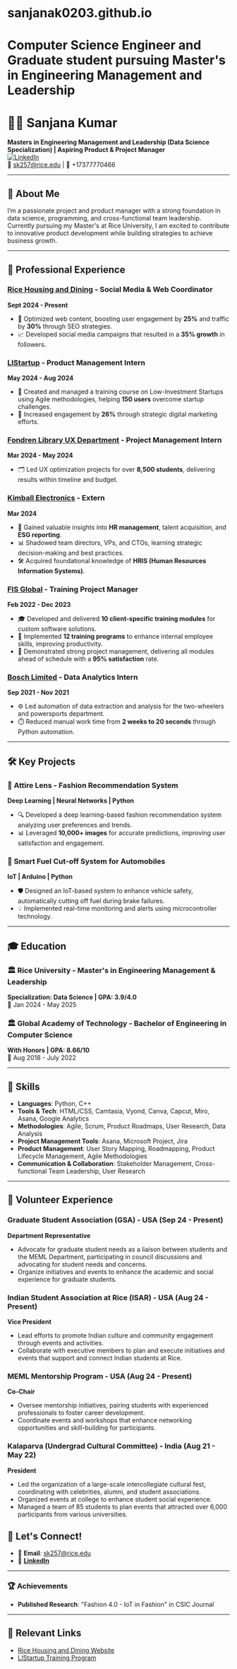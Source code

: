 # sanjanak0203.github.io

# Computer Science Engineer and Graduate student pursuing Master's in Engineering Management and Leadership

# 👩‍💻 Sanjana Kumar 

**Masters in Engineering Management and Leadership (Data Science Specialization) | Aspiring Product & Project Manager**  
[![LinkedIn](https://img.shields.io/badge/LinkedIn-blue?style=flat&logo=linkedin)](https://www.linkedin.com/in/sanjana-kumar02)  
📧 sk257@rice.edu | 📱 +17377770466  

---

## 👋 About Me
I’m a passionate project and product manager with a strong foundation in data science, programming, and cross-functional team leadership. Currently pursuing my Master's at Rice University, I am excited to contribute to innovative product development while building strategies to achieve business growth.

---

## 💼 Professional Experience

### [Rice Housing and Dining](https://housing.rice.edu/) - Social Media & Web Coordinator  
**Sept 2024 - Present**  
- 🚀 Optimized web content, boosting user engagement by **25%** and traffic by **30%** through SEO strategies.
- 📈 Developed social media campaigns that resulted in a **35% growth** in followers.

### [LIStartup](https://www.linkedin.com/company/listartup/) - Product Management Intern  
**May 2024 - Aug 2024**  
- 📝 Created and managed a training course on Low-Investment Startups using Agile methodologies, helping **150 users** overcome startup challenges.
- 🎯 Increased engagement by **26%** through strategic digital marketing efforts.

### [Fondren Library UX Department](https://library.rice.edu/) - Project Management Intern  
**Mar 2024 - May 2024**  
- 🗂️ Led UX optimization projects for over **8,500 students**, delivering results within timeline and budget.

### [Kimball Electronics](https://www.kimballelectronics.com/) - Extern  
**Mar 2024**  
- 👥 Gained valuable insights into **HR management**, talent acquisition, and **ESG reporting**.
- 📊 Shadowed team directors, VPs, and CTOs, learning strategic decision-making and best practices.
- 🛠️ Acquired foundational knowledge of **HRIS (Human Resources Information Systems)**.

### [FIS Global](https://www.fisglobal.com/) - Training Project Manager
**Feb 2022 - Dec 2023**  
- 🎓 Developed and delivered **10 client-specific training modules** for custom software solutions.
- 💼 Implemented **12 training programs** to enhance internal employee skills, improving productivity.
- 📅 Demonstrated strong project management, delivering all modules ahead of schedule with a **95% satisfaction** rate.

### [Bosch Limited](https://www.bosch.com/) - Data Analytics Intern  
**Sep 2021 - Nov 2021**  
- ⚙️ Led automation of data extraction and analysis for the two-wheelers and powersports department.
- ⏱️ Reduced manual work time from **2 weeks to 20 seconds** through Python automation.

---

## 🛠️ Key Projects

### 👗 **Attire Lens** - Fashion Recommendation System  
**Deep Learning | Neural Networks | Python**  
- 🔍 Developed a deep learning-based fashion recommendation system analyzing user preferences and trends.  
- 📊 Leveraged **10,000+ images** for accurate predictions, improving user satisfaction and engagement.

### 🚗 **Smart Fuel Cut-off System for Automobiles**  
**IoT | Arduino | Python**  
- 🛡️ Designed an IoT-based system to enhance vehicle safety, automatically cutting off fuel during brake failures.
- 💡 Implemented real-time monitoring and alerts using microcontroller technology.

---

## 🎓 Education

### 🏛️ Rice University - Master's in Engineering Management & Leadership  
**Specialization: Data Science | GPA: 3.9/4.0**  
📅 Jan 2024 - May 2025

### 🏛️ Global Academy of Technology - Bachelor of Engineering in Computer Science  
**With Honors | GPA: 8.66/10**  
📅 Aug 2018 - July 2022

---

## 🌟 Skills
- **Languages**: Python, C++  
- **Tools & Tech**: HTML/CSS, Camtasia, Vyond, Canva, Capcut, Miro, Asana, Google Analytics  
- **Methodologies**: Agile, Scrum, Product Roadmaps, User Research, Data Analysis
- **Project Management Tools**: Asana, Microsoft Project, Jira  
- **Product Management**: User Story Mapping, Roadmapping, Product Lifecycle Management, Agile Methodologies
- **Communication & Collaboration**: Stakeholder Management, Cross-functional Team Leadership, User Research 

---
## 🎉 Volunteer Experience

### Graduate Student Association (GSA) - USA (Sep 24 - Present)
**Department Representative**
- Advocate for graduate student needs as a liaison between students and the MEML Department, participating in council discussions and advocating for student needs and concerns.
- Organize initiatives and events to enhance the academic and social experience for graduate students.

### Indian Student Association at Rice (ISAR) - USA (Aug 24 - Present)
**Vice President**
- Lead efforts to promote Indian culture and community engagement through events and activities.
- Collaborate with executive members to plan and execute initiatives and events that support and connect Indian students at Rice.

### MEML Mentorship Program - USA (Aug 24 - Present)
**Co-Chair**
- Oversee mentorship initiatives, pairing students with experienced professionals to foster career development.
- Coordinate events and workshops that enhance networking opportunities and skill-building for participants.

### Kalaparva (Undergrad Cultural Committee) - India (Aug 21 - May 22)
**President**
- Led the organization of a large-scale intercollegiate cultural fest, coordinating with celebrities, alumni, and student associations.
- Organized events at college to enhance student social experience.
- Managed a team of 85 students to plan events that attracted over 6,000 participants from various universities.

## 🚀 Let's Connect!
- 📧 **Email**: sk257@rice.edu  
- 🔗 **[LinkedIn](https://www.linkedin.com/in/sanjana-kumar02)**  

---

### 🏆 Achievements
- **Published Research**: "Fashion 4.0 - IoT in Fashion" in CSIC Journal  

---

## 🔗 Relevant Links
- [Rice Housing and Dining Website](https://housing.rice.edu/)
- [LIStartup Training Program](https://www.linkedin.com/company/listartup/)


